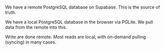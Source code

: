 We have a remote PostgreSQL database on Supabase. This is the source of truth.

We have a local PostgreSQL database in the browser via PGLite. We pull data from the remote into this.

Write are done remote. Most reads are local, with on-demand pulling (syncing) in many cases.
